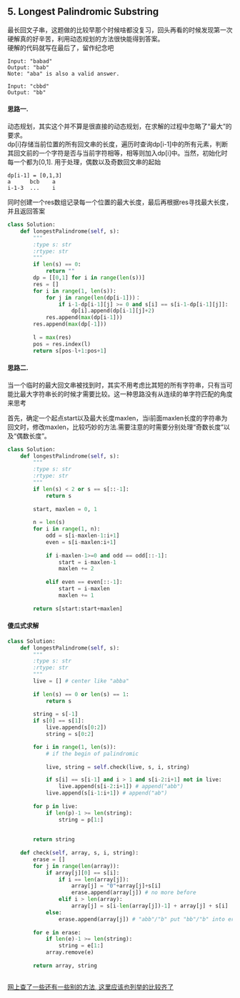 ## 5. Longest Palindromic Substring

最长回文子串，这题做的比较早那个时候啥都没复习，回头再看的时候发现第一次硬解真的好辛苦，利用动态规划的方法很快能得到答案。  
硬解的代码就写在最后了，留作纪念吧

```
Input: "babad"
Output: "bab"
Note: "aba" is also a valid answer.

Input: "cbbd"
Output: "bb"
```
#### 思路一.
动态规划，其实这个并不算是很直接的动态规划，在求解的过程中忽略了“最大”的要求。  
dp[i]存储当前位置的所有回文串的长度，遍历时查询dp[i-1]中的所有元素，判断其回文前的一个字符是否与当前字符相等，相等则加入dp[i]中。当然，初始化时每一个都为[0,1]. 用于处理，偶数以及奇数回文串的起始
```
dp[i-1] = [0,1,3]
a      bcb    a
i-1-3  ...    i
```
同时创建一个res数组记录每一个位置的最大长度，最后再根据res寻找最大长度，并且返回答案

```python
class Solution:
    def longestPalindrome(self, s):
        """
        :type s: str
        :rtype: str
        """
        if len(s) == 0:
            return ""
        dp = [[0,1] for i in range(len(s))]
        res = []
        for i in range(1, len(s)):
            for j in range(len(dp[i-1]))：
                if i-1-dp[i-1][j] >= 0 and s[i] == s[i-1-dp[i-1][j]]:
                    dp[i].append(dp[i-1][j]+2)
            res.append(max(dp[i-1]))
        res.append(max(dp[-1]))
        
        l = max(res)
        pos = res.index(l)
        return s[pos-l+1:pos+1]
```

#### 思路二.
当一个临时的最大回文串被找到时，其实不用考虑比其短的所有字符串，只有当可能比最大字符串长的时候才需要比较。这一种思路没有从连续的单字符匹配的角度来思考

首先，确定一个起点start以及最大长度maxlen，当i前面maxlen长度的字符串为回文时，修改maxlen，比较巧妙的方法.需要注意的时需要分别处理“奇数长度”以及“偶数长度”。

```python
class Solution:
    def longestPalindrome(self, s):
        """
        :type s: str
        :rtype: str
        """
        if len(s) < 2 or s == s[::-1]:
            return s
        
        start, maxlen = 0, 1
        
        n = len(s)
        for i in range(1, n):
            odd = s[i-maxlen-1:i+1]
            even = s[i-maxlen:i+1]
            
            if i-maxlen-1>=0 and odd == odd[::-1]:
                start = i-maxlen-1
                maxlen += 2
                
            elif even == even[::-1]:
                start = i-maxlen
                maxlen += 1
        
        return s[start:start+maxlen]
```

#### 傻瓜式求解
```python
class Solution:
    def longestPalindrome(self, s):
        """
        :type s: str
        :rtype: str
        """
        live = [] # center like "abba"
       
        if len(s) == 0 or len(s) == 1:
            return s
        
        string = s[-1]
        if s[0] == s[1]:
            live.append(s[0:2])
            string = s[0:2]

        for i in range(1, len(s)):
            # if the begin of palindromic
          
            live, string = self.check(live, s, i, string)

            if s[i] == s[i-1] and i > 1 and s[i-2:i+1] not in live:
                live.append(s[i-2:i+1]) # append("abb")
            live.append(s[i-1:i+1]) # append("ab")
                
        for p in live:
            if len(p)-1 >= len(string):
                string = p[1:]
                
        
        return string
    
    def check(self, array, s, i, string):
        erase = []
        for j in range(len(array)):
            if array[j][0] == s[i]:                    
                if i == len(array[j]):
                    array[j] = "0"+array[j]+s[i]
                    erase.append(array[j]) # no more before
                elif i > len(array):
                    array[j] = s[i-len(array[j])-1] + array[j] + s[i]  # "abb"/"ab" -> "cabba"/"caba"
            else:
                erase.append(array[j]) # "abb"/"b" put "bb"/"b" into erase
        
        for e in erase:
            if len(e)-1 >= len(string):
                string = e[1:]
            array.remove(e)
        
        return array, string
            
```

[网上查了一些还有一些别的方法, 这里应该也列举的比较齐了](https://blog.csdn.net/asd136912/article/details/78987624)

